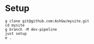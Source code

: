 # Setup

```shell
g clone git@github.com:AshGw/mysite.git 
cd mysite
g branch -M dev-pipeline
just setup
e .
```
